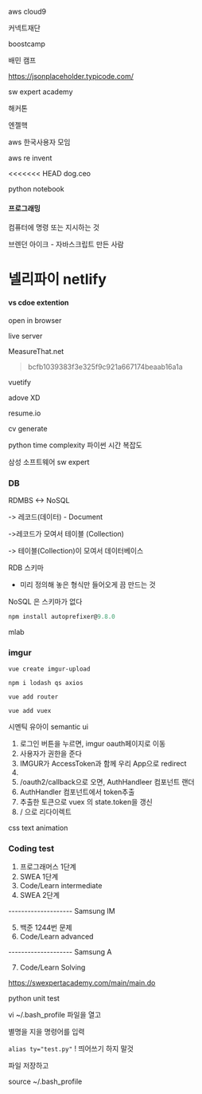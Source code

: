 aws cloud9



커넥트재단



boostcamp

배민 캠프



https://jsonplaceholder.typicode.com/



sw expert academy



해커톤 

엔젤핵



aws 한국사용자 모임

aws re invent



<<<<<<< HEAD
dog.ceo



python notebook



#### 프로그래밍

컴퓨터에 명령 또는 지시하는 것



브렌던 아이크 - 자바스크립트 만든 사람



넬리파이 netlify
=======
#### vs cdoe extention

open in browser

live server



MeasureThat.net
>bcfb1039383f3e325f9c921a667174beaab16a1a



vuetify



adove XD



resume.io



cv generate



python time complexity 파이썬 시간 복잡도



삼성 소프트웨어 sw expert



### DB

RDMBS <-> NoSQL

-> 레코드(데이터)  - Document

->레코드가 모여서 테이블 (Collection)

-> 테이블(Collection)이 모여서 데이터베이스



RDB 스키마

- 미리 정의해 놓은 형식만 들어오게 끔 만드는 것

NoSQL 은 스키마가 없다



```js
npm install autoprefixer@9.8.0
```



mlab







### imgur

`vue create imgur-upload`

`npm i lodash qs axios`

`vue add router`

`vue add vuex`



시멘틱 유아이 semantic ui



1. 로그인 버튼을 누르면, imgur oauth페이지로 이동
2. 사용자가 권한을 준다
3. IMGUR가 AccessToken과 함께 우리 App으로 redirect
4. 
5. /oauth2/callback으로 오면, AuthHandleer 컴포넌트 랜더
6. AuthHandler 컴포넌트에서 token추출
7. 추출한 토큰으로 vuex 의 state.token을 갱신
8.  / 으로 리다이렉트





css text animation





### Coding test

1. 프로그래머스 1단계
2. SWEA 1단계
3. Code/Learn intermediate
4. SWEA 2단계

-------------------- Samsung IM 

5. 백준 1244번 문제
6. Code/Learn advanced

-------------------- Samsung A

7. Code/Learn Solving

https://swexpertacademy.com/main/main.do







python unit test



vi ~/.bash_profile 파일을 열고  

별명을 지을 명령어를 입력

`alias ty="test.py"`  ! 띄어쓰기 하지 말것

파일 저장하고

source ~/.bash_profile







